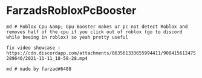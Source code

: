# FarzadsRobloxPcBooster
```md # Roblox Cpu &amp; Gpu Booster makes ur pc not detect Roblox and removes half of the cpu if you click out of roblox (go to discord while beeing in roblox) so yeah pretty useful ```
 
```fix video showcase : https://cdn.discordapp.com/attachments/863561333655994411/908415612475289640/2021-11-11_18-58-28.mp4  ```

 ```md # made by farzad#6488```
